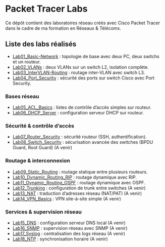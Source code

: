 # Packet Tracer Labs

Ce dépôt contient des laboratoires réseau créés avec Cisco Packet Tracer dans le cadre de ma formation en Réseaux & Télécoms.

## Liste des labs réalisés

- [Lab01_Basic-Network](./Lab01_Basic-Network) : topologie de base avec deux PC, deux switchs et un routeur.
- [Lab02_VLANs](./Lab02_VLANs) : deux VLANs sur un switch L2, isolation complète.
- [Lab03_InterVLAN-Routing](./Lab03_VLANs) : routage inter-VLAN avec switch L3.
- [Lab04_Port_Security](./Lab04_Port_Security) : sécurité des ports sur switch Cisco avec Port Security.


### Bases réseau  
- [Lab05_ACL_Basics](./Lab05_ACL_Basics) : listes de contrôle d’accès simples sur routeur.
- [Lab06_DHCP_Server](./Lab06_DHCP_Server) : configuration serveur DHCP sur routeur.

### Sécurité & contrôle d’accès  
- [Lab07_Router_Security](./Lab07_Router_Security) : sécurité routeur (SSH, authentification).
- [Lab08_Switch_Security](./Lab08_Switch_Security) : sécurisation avancée des switches (BPDU Guard, Root Guard)  (A venir)

### Routage & interconnexion  
- [Lab09_Static_Routing](./Lab09_Static_Routing) : routage statique entre plusieurs routeurs.
- [Lab10_Dynamic_Routing_RIP](./Lab10_Dynamic_Routing_RIP) : routage dynamique avec RIP.
- [Lab11_Dynamic_Routing_OSPF](./Lab11_Dynamic_Routing_OSPF) : routage dynamique avec OSPF.
- [Lab12_Trunking](./Lab12_Trunking) : configuration de trunk entre switches  (A venir)
- [Lab13_NAT](./Lab13_NAT) : traduction d’adresses réseau (NAT/PAT)  (A venir)
- [Lab14_VPN_Basics](./Lab14_VPN_Basics) : VPN site-à-site simple  (A venir)

### Services & supervision réseau  
- [Lab15_DNS](./Lab15_DNS) : configuration serveur DNS local  (A venir)
- [Lab16_SNMP](./Lab16_SNMP) : supervision réseau avec SNMP  (A venir)
- [Lab17_Syslog](./Lab17_Syslog) : centralisation des logs réseau  (A venir)
- [Lab18_NTP](./Lab18_NTP) : synchronisation horaire  (A venir)
